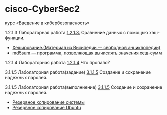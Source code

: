 # cisco-CyberSec2
курс «Введение в кибербезопасность»

1.2.1.3 Лабораторная работа [1.2.1.3.](https://github.com/splaa/cisco-CyberSec2/blob/master/1.2.1.3%20Lab%20-%20Compare%20Data%20with%20a%20Hash.pdf) Сравнение данных с помощью хэш-функции.
  - [Хеширование.(Материал из Википедии — свободной энциклопедии)](https://ru.wikipedia.org/wiki/%D0%A5%D0%B5%D1%88%D0%B8%D1%80%D0%BE%D0%B2%D0%B0%D0%BD%D0%B8%D0%B5)
  - [md5sum — программа, позволяющая вычислять значения хеш-сумм](https://ru.wikipedia.org/wiki/Md5sum)

1.2.1.4 Лабораторная работа [1.2.1.4](https://github.com/splaa/cisco-CyberSec2/blob/master/1.2.2.4%20Lab%20-%20What%20was%20Taken.pdf) Что пропало?

3.1.1.5 Лаболаторная работа(задание) [3.1.1.5](https://github.com/splaa/cisco-CyberSec2/blob/master/3.1.1.5%20Lab%20-%20Create%20and%20Store%20Strong%20Passwords.pdf) Создание и сохранение надежных паролей.

3.1.1.5 Лаболаторная работа(выполниение) [3.1.1.5]() Создание и сохранение надежных паролей.


   - [Резервное копирование системы](https://help.ubuntu.ru/wiki/backup)
   - [Резервное копирование Ubuntu](https://losst.ru/rezervnoe-kopirovanie-ubuntu)

